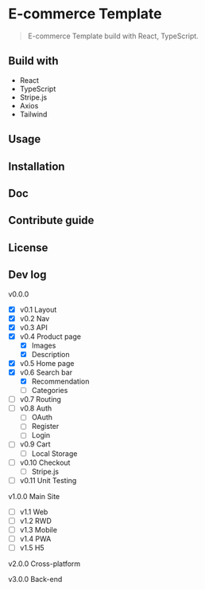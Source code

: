 # E-commerce Template

> E-commerce Template build with React, TypeScript.

## Build with

- React
- TypeScript
- Stripe.js
- Axios
- Tailwind

## Usage

## Installation

## Doc

## Contribute guide

## License

## Dev log

v0.0.0

- [x] v0.1 Layout
- [x] v0.2 Nav
- [x] v0.3 API
- [x] v0.4 Product page
  - [x] Images
  - [x] Description
- [x] v0.5 Home page
- [x] v0.6 Search bar
  - [x] Recommendation
  - [ ] Categories
- [ ] v0.7 Routing
- [ ] v0.8 Auth
  - [ ] OAuth
  - [ ] Register
  - [ ] Login
- [ ] v0.9 Cart
  - [ ] Local Storage
- [ ] v0.10 Checkout
  - [ ] Stripe.js
- [ ] v0.11 Unit Testing

v1.0.0 Main Site

- [ ] v1.1 Web
- [ ] v1.2 RWD
- [ ] v1.3 Mobile
- [ ] v1.4 PWA
- [ ] v1.5 H5

v2.0.0 Cross-platform

v3.0.0 Back-end
